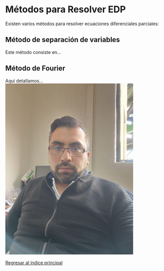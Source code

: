 # Métodos para Resolver EDP

Existen varios métodos para resolver ecuaciones diferenciales parciales:

## Método de separación de variables

Este método consiste en...

## Método de Fourier

Aquí detallamos...
<img src="/imagenes/GIO.jpg" alt="Diagrama de EDP" width="400"/>

[Regresar al índice principal](../README.md)
